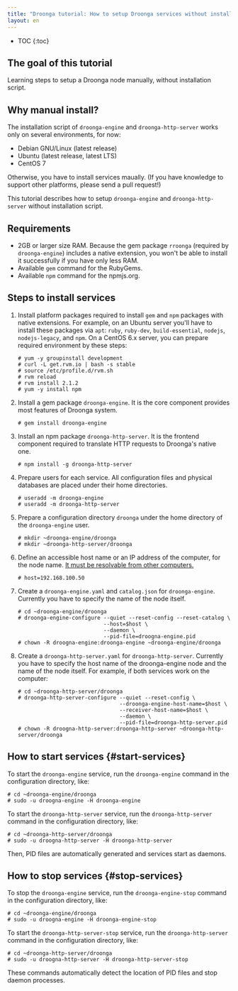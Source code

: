 ```yaml
---
title: "Droonga tutorial: How to setup Droonga services without installation script?"
layout: en
---
```


* TOC
{:toc}

## The goal of this tutorial

Learning steps to setup a Droonga node manually, without installation script.

## Why manual install?

The installation script of `droonga-engine` and `droonga-http-server` works only on several environments, for now:

 * Debian GNU/Linux (latest release)
 * Ubuntu (latest release, latest LTS)
 * CentOS 7

Otherwise, you have to install services maually.
(If you have knowledge to support other platforms, please send a pull request!)

This tutorial describes how to setup `droonga-engine` and `droonga-http-server` without installation script.

## Requirements

 * 2GB or larger size RAM.
   Because the gem package `rroonga` (required by `droonga-engine`) includes a native extension, you won't be able to install it successfully if you have only less RAM.
 * Available `gem` command for the RubyGems.
 * Available `npm` command for the npmjs.org.

## Steps to install services

 1. Install platform packages required to install `gem` and `npm` packages with native extensions.
    For example, on an Ubuntu server you'll have to install these packages via `apt`: `ruby`, `ruby-dev`, `build-essential`, `nodejs`, `nodejs-legacy`, and `npm`.
    On a CentOS 6.x server, you can prepare required environment by these steps:
    
        # yum -y groupinstall development
        # curl -L get.rvm.io | bash -s stable
        # source /etc/profile.d/rvm.sh
        # rvm reload
        # rvm install 2.1.2
        # yum -y install npm
    
 2. Install a gem package `droonga-engine`.
    It is the core component provides most features of Droonga system.
    
        # gem install droonga-engine
    
 3. Install an npm package `droonga-http-server`.
    It is the frontend component required to translate HTTP requests to Droonga's native one.
    
        # npm install -g droonga-http-server
    
 4. Prepare users for each service.
    All configuration files and physical databases are placed under their home directories.
    
        # useradd -m droonga-engine
        # useradd -m droonga-http-server
    
 5. Prepare a configuration directory `droonga` under the home directory of the `droonga-engine` user.
    
        # mkdir ~droonga-engine/droonga
        # mkdir ~droonga-http-server/droonga
    
 6. Define an accessible host name or an IP address of the computer, for the node name.
    [It must be resolvable from other computers.](../groonga/#accessible-host-name)
    
        # host=192.168.100.50
    
 7. Create a `droonga-engine.yaml` and `catalog.json` for `droonga-engine`.
    Currently you have to specify the name of the node itself.
    
        # cd ~droonga-engine/droonga
        # droonga-engine-configure --quiet --reset-config --reset-catalog \
                                   --host=$host \
                                   --daemon \
                                   --pid-file=droogna-engine.pid
        # chown -R droogna-engine:droonga-engine ~droonga-engine/droonga
    
 8. Create a `droonga-http-server.yaml` for `droonga-http-server`.
    Currently you have to specify the host name of the droonga-engine node and the name of the node itself.
    For example, if both services work on the computer:
    
        # cd ~droonga-http-server/droonga
        # droonga-http-server-configure --quiet --reset-config \
                                        --droonga-engine-host-name=$host \
                                        --receiver-host-name=$host \
                                        --daemon \
                                        --pid-file=droonga-http-server.pid
        # chown -R droogna-http-server:droonga-http-server ~droonga-http-server/droonga

## How to start services {#start-services}

To start the `droonga-engine` service, run the `droonga-engine` command in the configuration directory, like:

    # cd ~droonga-engine/droonga
    # sudo -u droogna-engine -H droonga-engine

To start the `droonga-http-server` service, run the `droonga-http-server` command in the configuration directory, like:

    # cd ~droonga-http-server/droonga
    # sudo -u droogna-http-server -H droonga-http-server

Then, PID files are automatically generated and services start as daemons.

## How to stop services {#stop-services}

To stop the `droonga-engine` service, run the `droonga-engine-stop` command in the configuration directory, like:

    # cd ~droonga-engine/droonga
    # sudo -u droogna-engine -H droonga-engine-stop

To start the `droonga-http-server-stop` service, run the `droonga-http-server` command in the configuration directory, like:

    # cd ~droonga-http-server/droonga
    # sudo -u droogna-http-server -H droonga-http-server-stop

These commands automatically detect the location of PID files and stop daemon processes.


